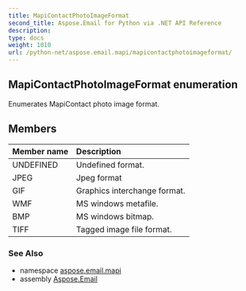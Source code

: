 ```yaml
---
title: MapiContactPhotoImageFormat
second_title: Aspose.Email for Python via .NET API Reference
description: 
type: docs
weight: 1010
url: /python-net/aspose.email.mapi/mapicontactphotoimageformat/
---
```


## MapiContactPhotoImageFormat enumeration

Enumerates MapiContact photo image format.

## Members
| Member name | Description |
| :- | :- |
|UNDEFINED|Undefined format.|
|JPEG|Jpeg format|
|GIF|Graphics interchange format.|
|WMF|MS windows metafile.|
|BMP|MS windows bitmap.|
|TIFF|Tagged image file format.|

### See Also

* namespace [aspose.email.mapi](/email/python-net/aspose.email.mapi/)
* assembly [Aspose.Email](/email/python-net/)

